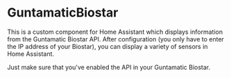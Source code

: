 # GuntamaticBiostar
 
This is a custom component for Home Assistant which displays information from the Guntamatic Biostar API.
After configuration (you only have to enter the IP address of your Biostar), you can display a variety of sensors in Home Assistant.

Just make sure that you've enabled the API in your Guntamatic Biostar.
